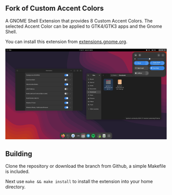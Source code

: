## Fork of Custom Accent Colors 

A GNOME Shell Extension that provides 8 Custom Accent Colors. The selected Accent Color can be applied to GTK4/GTK3 apps and the Gnome Shell.

You can install this extension from [extensions.gnome.org](https://extensions.gnome.org/extension/5547/custom-accent-colors).

![Screenshot](/custom-accent-colors@mr00k3/resources/Screenshot.png)


## Building

Clone the repository or download the branch from Github, a simple Makefile is included.

Next use `make && make install` to install the extension into your home directory.
